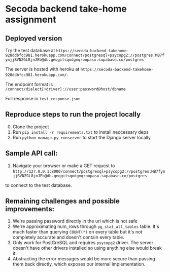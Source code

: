 # Secoda backend take-home assignment

## Deployed version

Try the test database at `https://secoda-backend-takehome-928ddbfcc981.herokuapp.com/connect/postgresql+psycopg2://postgres:MB7fymjjBVNZGL8jnJEb@db.geqgitsqodgmqroopasx.supabase.co/postgres`

The server is hosted with heroku at `https://secoda-backend-takehome-928ddbfcc981.herokuapp.com/`.

The endpoint format is `/connect/dialect[+driver]://user:password@host/dbname`

Full response in `test_response.json`

## Reproduce steps to run the project locally
0. Clone the project
1. Run `pip install -r requirements.txt` to install neccessary deps
2. Run `python manage.py runserver` to start the Django server locally

## Sample API call: 

1. Navigate your browser or make a GET request to 
`http://127.0.0.1:8000/connect/postgresql+psycopg2://postgres:MB7fymjjBVNZGL8jnJEb@db.geqgitsqodgmqroopasx.supabase.co/postgres`

to connect to the test database.


## Remaining challenges and possible improvements:
1. We're passing password directly in the url which is not safe
2. We're approximating num_rows through `pg_stat_all_tables` table. It's much faster than querying `COUNT(*)` on every table but it's not completely accurate and doesn't contain every table.
3. Only work for PostGreSQL and requires `psycopg2` driver. The server doesn't have other drivers installed so using anything else would break it.
4. Abstracting the error messages would be more secure than passing them back directly, which exposes our internal implementation.


